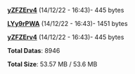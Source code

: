 [**yZFZErv4**](/data/yZFZErv4.txt) (14/12/22 - 16:43)- 445 bytes

[**LYy9rPWA**](/data/LYy9rPWA.txt) (14/12/22 - 16:43)- 1451 bytes

[**yZFZErv4**](/data/yZFZErv4.txt) (14/12/22 - 16:43)- 445 bytes

**Total Datas**: 8946

**Total Size**: 53.57 MB / 53.6 MB